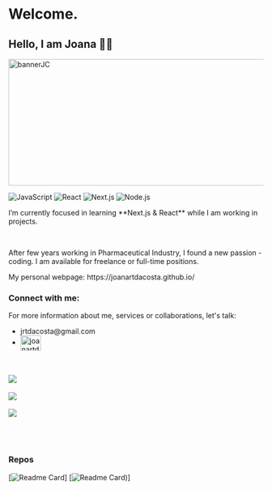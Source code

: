 <div>
<h1>Welcome.</h1>
<h2>Hello, I am Joana 👩‍💻</h2>

<img alt="bannerJC" height="250px" width="1200" src="https://joana-personal-website.s3.eu-central-1.amazonaws.com/banner.png"/>

![JavaScript](https://img.shields.io/badge/JavaScript-F7DF1E?style=for-the-badge&logo=javascript&logoColor=black)
![React](https://img.shields.io/badge/React-61DAFB?style=for-the-badge&logo=react&logoColor=black)
![Next.js](https://img.shields.io/badge/Next.js-000000?style=for-the-badge&logo=next.js&logoColor=white)
![Node.js](https://img.shields.io/badge/Node.js-43853D?style=for-the-badge&logo=node.js&logoColor=white)
</div>

<div align="left">
<p>I’m currently focused in learning **Next.js & React** while I am working in projects.</p>

</div>

</br>


<div align="left">
<p>After few years working in Pharmaceutical Industry, I found a new passion - coding. I am available for freelance or full-time positions.</p>
<p>My personal webpage: https://joanartdacosta.github.io/</p>
</div>

<div align="left">
<h3>Connect with me:</h3>
<p>For more information about me, services or collaborations, let's talk: </p>
  <ul>
    <li>jrtdacosta@gmail.com</li>
    <li> <a href="https://linkedin.com/in/joanartdacosta" target="blank"><img align="center" src="https://raw.githubusercontent.com/rahuldkjain/github-profile-readme-generator/master/src/images/icons/Social/linked-in-alt.svg" alt="joanartdacosta" height="30" width="40" /></a></li>
  </ul>
</div>

</br>
</br>
<div align="left">
<img align="left" src="https://github-readme-stats.vercel.app/api/top-langs/?username=joanartdacosta&theme=nord"/>  
</br>
</br>
<img src="https://streak-stats.demolab.com?user=Joanartdacosta&theme=nord"/>
</br>
</br>
<img src="https://github-readme-stats.vercel.app/api?username=joanartdacosta&show_icons=true&theme=nord"/>
</div>


</br>
<div>

</div>

</br>
</br>

<div>
<h3>Repos</h3>

[![Readme Card](https://github-readme-stats.vercel.app/api/pin/?username=Joanartdacosta&repo=Joanartdacosta.github.io&theme=radical)]
[![Readme Card](https://github-readme-stats.vercel.app/api/pin/?username=Joanartdacosta&repo=chalet&theme=radical))]

</div>
